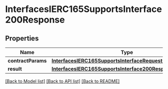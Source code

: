 # InterfacesIERC165SupportsInterface200Response

## Properties
Name | Type | Description | Notes
------------ | ------------- | ------------- | -------------
**contractParams** | [**InterfacesIERC165SupportsInterfaceRequestContractParams**](InterfacesIERC165SupportsInterfaceRequestContractParams.md) |  | 
**result** | [**InterfacesIERC165SupportsInterface200ResponseResult**](InterfacesIERC165SupportsInterface200ResponseResult.md) |  | 

[[Back to Model list]](../README.md#documentation-for-models) [[Back to API list]](../README.md#documentation-for-api-endpoints) [[Back to README]](../README.md)



